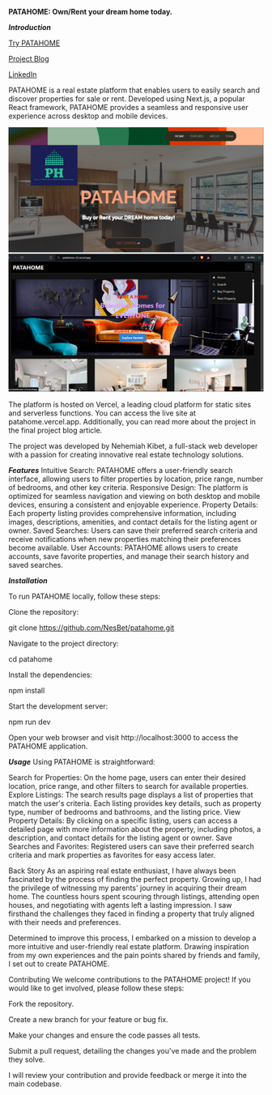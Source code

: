 **PATAHOME: Own/Rent your dream home today.**

***Introduction***

[Try PATAHOME](https://bit.ly/patahome)

[Project Blog](https://www.linkedin.com/posts/kibetse_patahome-redefining-real-estate-exploration-activity-7206624491026673664-wu0t?utm_source=share&utm_medium=member_desktop)

[LinkedIn](https://www.linkedin.com/in/kibetse/)

PATAHOME is a real estate platform that enables users to easily search and discover properties for sale or rent. Developed using Next.js, a popular React framework, PATAHOME provides a seamless and responsive user experience across desktop and mobile devices.

![Landing Page Screenshot](./assets/images/LandingPage.png)
![HomePage Screenshot](./assets/images/HomePage.png)

The platform is hosted on Vercel, a leading cloud platform for static sites and serverless functions. You can access the live site at patahome.vercel.app. Additionally, you can read more about the project in the final project blog article.

The project was developed by Nehemiah Kibet, a full-stack web developer with a passion for creating innovative real estate technology solutions.

***Features***
Intuitive Search: PATAHOME offers a user-friendly search interface, allowing users to filter properties by location, price range, number of bedrooms, and other key criteria.
Responsive Design: The platform is optimized for seamless navigation and viewing on both desktop and mobile devices, ensuring a consistent and enjoyable experience.
Property Details: Each property listing provides comprehensive information, including images, descriptions, amenities, and contact details for the listing agent or owner.
Saved Searches: Users can save their preferred search criteria and receive notifications when new properties matching their preferences become available.
User Accounts: PATAHOME allows users to create accounts, save favorite properties, and manage their search history and saved searches.

***Installation***

To run PATAHOME locally, follow these steps:

Clone the repository:

git clone https://github.com/NesBet/patahome.git

Navigate to the project directory:

cd patahome

Install the dependencies:

npm install

Start the development server:

npm run dev

Open your web browser and visit http://localhost:3000 to access the PATAHOME application.

***Usage***
Using PATAHOME is straightforward:

Search for Properties: On the home page, users can enter their desired location, price range, and other filters to search for available properties.
Explore Listings: The search results page displays a list of properties that match the user's criteria. Each listing provides key details, such as property type, number of bedrooms and bathrooms, and the listing price.
View Property Details: By clicking on a specific listing, users can access a detailed page with more information about the property, including photos, a description, and contact details for the listing agent or owner.
Save Searches and Favorites: Registered users can save their preferred search criteria and mark properties as favorites for easy access later.

Back Story
As an aspiring real estate enthusiast, I have always been fascinated by the process of finding the perfect property. Growing up, I had the privilege of witnessing my parents' journey in acquiring their dream home. The countless hours spent scouring through listings, attending open houses, and negotiating with agents left a lasting impression. I saw firsthand the challenges they faced in finding a property that truly aligned with their needs and preferences.

Determined to improve this process, I embarked on a mission to develop a more intuitive and user-friendly real estate platform. Drawing inspiration from my own experiences and the pain points shared by friends and family, I set out to create PATAHOME.

Contributing
We welcome contributions to the PATAHOME project! If you would like to get involved, please follow these steps:

Fork the repository.

Create a new branch for your feature or bug fix.

Make your changes and ensure the code passes all tests.

Submit a pull request, detailing the changes you've made and the problem they solve.

I will review your contribution and provide feedback or merge it into the main codebase.
